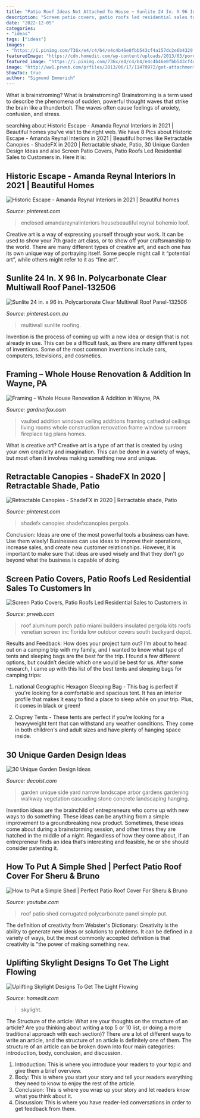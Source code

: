 ```yaml
---
title: "Patio Roof Ideas Not Attached To House ~ Sunlite 24 In. X 96 In. Polycarbonate Clear Multiwall Roof Panel-132506"
description: "Screen patio covers, patio roofs led residential sales to customers in"
date: "2022-12-05"
categories:
- "ideas"
tags: ["ideas"]
images:
- "https://i.pinimg.com/736x/e4/c4/b4/e4c4b46e0fbb543cf4a157dc2e6b4329.jpg"
featuredImage: "https://cdn.homedit.com/wp-content/uploads/2013/03/porch-window23.jpg"
featured_image: "https://i.pinimg.com/736x/e4/c4/b4/e4c4b46e0fbb543cf4a157dc2e6b4329.jpg"
image: "http://ww1.prweb.com/prfiles/2013/06/17/11470972/get-attachment.aspx.jpeg"
ShowToc: true
author: "Sigmund Emmerich"
---
```



What is brainstroming?
What is brainstroming? Brainstroming is a term used to describe the phenomena of sudden, powerful thought waves that strike the brain like a thunderbolt. The waves often cause feelings of anxiety, confusion, and stress.

	

		
searching about Historic Escape - Amanda Reynal Interiors in 2021 | Beautiful homes you've visit to the right web. We have 8 Pics about Historic Escape - Amanda Reynal Interiors in 2021 | Beautiful homes like Retractable Canopies - ShadeFX in 2020 | Retractable shade, Patio, 30 Unique Garden Design Ideas and also Screen Patio Covers, Patio Roofs Led Residential Sales to Customers in. Here it is:
		
    
## Historic Escape - Amanda Reynal Interiors In 2021 | Beautiful Homes

<img loading=lazy src="https://i.pinimg.com/736x/e4/c4/b4/e4c4b46e0fbb543cf4a157dc2e6b4329.jpg" onerror="this.onerror=null;this.src='https://tse3.mm.bing.net/th?id=OIP.WCnd3bcGmB8nKx-VJ59miQHaKa&amp;pid=15.1';" alt="Historic Escape - Amanda Reynal Interiors in 2021 | Beautiful homes">

_Source: pinterest.com_

>enclosed amandareynalinteriors housebeautiful reynal bohemio loof. 

	

Creative art is a way of expressing yourself through your work. It can be used to show your 7th grade art class, or to show off your craftsmanship to the world. There are many different types of creative art, and each one has its own unique way of portraying itself. Some people might call it “potential art”, while others might refer to it as “fine art”.

    
## Sunlite 24 In. X 96 In. Polycarbonate Clear Multiwall Roof Panel-132506

<img loading=lazy src="https://i.pinimg.com/736x/b7/bc/bd/b7bcbd6b3e1d177c409aea66eb10cf97.jpg" onerror="this.onerror=null;this.src='https://tse4.mm.bing.net/th?id=OIP.14ySCEkLvfQLiSwxlHuS9AHaJ4&amp;pid=15.1';" alt="Sunlite 24 in. x 96 in. Polycarbonate Clear Multiwall Roof Panel-132506">

_Source: pinterest.com.au_

>multiwall sunlite roofing. 

	

Invention is the process of coming up with a new idea or design that is not already in use. This can be a difficult task, as there are many different types of inventions. Some of the most common inventions include cars, computers, televisions, and cosmetics.

    
## Framing – Whole House Renovation &amp; Addition In Wayne, PA

<img loading=lazy src="http://gardnerfox.com/renovationBlogs/WayneHomeRenovation/wp-content/uploads/2009/11/pa207545.jpg?w=300" onerror="this.onerror=null;this.src='https://tse4.mm.bing.net/th?id=OIP.FE9hHoytfDTPrvR_D0XS-AHaFb&amp;pid=15.1';" alt="Framing – Whole House Renovation &amp; Addition in Wayne, PA">

_Source: gardnerfox.com_

>vaulted addition windows ceiling additions framing cathedral ceilings living rooms whole construction renovation frame window sunroom fireplace tag plans homes. 

	

What is creative art?
Creative art is a type of art that is created by using your own creativity and imagination. This can be done in a variety of ways, but most often it involves making something new and unique.

    
## Retractable Canopies - ShadeFX In 2020 | Retractable Shade, Patio

<img loading=lazy src="https://i.pinimg.com/736x/19/70/2d/19702dfd2f898f4b6a64b39e39bd0f13.jpg" onerror="this.onerror=null;this.src='https://tse2.mm.bing.net/th?id=OIP.YilzgAjurZRjqe5SV934VQHaHa&amp;pid=15.1';" alt="Retractable Canopies - ShadeFX in 2020 | Retractable shade, Patio">

_Source: pinterest.com_

>shadefx canopies shadefxcanopies pergola. 

	

Conclusion: Ideas are one of the most powerful tools a business can have. Use them wisely!
Businesses can use ideas to improve their operations, increase sales, and create new customer relationships. However, it is important to make sure that ideas are used wisely and that they don't go beyond what the business is capable of doing.

    
## Screen Patio Covers, Patio Roofs Led Residential Sales To Customers In

<img loading=lazy src="http://ww1.prweb.com/prfiles/2013/06/17/11470972/get-attachment.aspx.jpeg" onerror="this.onerror=null;this.src='https://tse3.mm.bing.net/th?id=OIP.RlxYtzqwqthToOR3En7MSgHaHN&amp;pid=15.1';" alt="Screen Patio Covers, Patio Roofs Led Residential Sales to Customers in">

_Source: prweb.com_

>roof aluminum porch patio miami builders insulated pergola kits roofs venetian screen inc florida low outdoor covers south backyard depot. 

	

Results and Feedback: How does your project turn out?
I’m about to head out on a camping trip with my family, and I wanted to know what type of tents and sleeping bags are the best for the trip. I found a few different options, but couldn’t decide which one would be best for us. After some research, I came up with this list of the best tents and sleeping bags for camping trips:
1) national Geographic Hexagon Sleeping Bag - This bag is perfect if you're looking for a comfortable and spacious tent. It has an interior profile that makes it easy to find a place to sleep while on your trip. Plus, it comes in black or green!

2) Osprey Tents - These tents are perfect if you're looking for a heavyweight tent that can withstand any weather conditions. They come in both children's and adult sizes and have plenty of hanging space inside.

    
## 30 Unique Garden Design Ideas

<img loading=lazy src="http://cdn.decoist.com/wp-content/uploads/2012/03/Trellis1.jpg" onerror="this.onerror=null;this.src='https://tse1.mm.bing.net/th?id=OIP.pLCOuQ99-Dq77DwQTmKJqAHaJ4&amp;pid=15.1';" alt="30 Unique Garden Design Ideas">

_Source: decoist.com_

>garden unique side yard narrow landscape arbor gardens gardening walkway vegetation cascading stone concrete landscaping hanging. 

	

Invention ideas are the brainchild of entrepreneurs who come up with new ways to do something. These ideas can be anything from a simple improvement to a groundbreaking new product. Sometimes, these ideas come about during a brainstorming session, and other times they are hatched in the middle of a night. Regardless of how they come about, if an entrepreneur finds an idea that’s interesting and feasible, he or she should consider patenting it.

    
## How To Put A Simple Shed | Perfect Patio Roof Cover For Sheru &amp; Bruno

<img loading=lazy src="https://i.ytimg.com/vi/Vu4iiaKDIjg/maxresdefault.jpg" onerror="this.onerror=null;this.src='https://tse1.mm.bing.net/th?id=OIP.GN4ab9erm7Vw4wrMte4uSgHaEK&amp;pid=15.1';" alt="How to Put a Simple Shed | Perfect Patio Roof Cover For Sheru &amp; Bruno">

_Source: youtube.com_

>roof patio shed corrugated polycarbonate panel simple put. 

	

The definition of creativity from Webster's Dictionary:
Creativity is the ability to generate new ideas or solutions to problems. It can be defined in a variety of ways, but the most commonly accepted definition is that creativity is "the power of making something new.

    
## Uplifting Skylight Designs To Get The Light Flowing

<img loading=lazy src="https://cdn.homedit.com/wp-content/uploads/2013/03/porch-window23.jpg" onerror="this.onerror=null;this.src='https://tse1.mm.bing.net/th?id=OIP.55u6yGFU6m1z4hpIpUpcDgHaJ4&amp;pid=15.1';" alt="Uplifting Skylight Designs To Get The Light Flowing">

_Source: homedit.com_

>skylight. 

	

The Structure of the article: What are your thoughts on the structure of an article? Are you thinking about writing a top 5 or 10 list, or doing a more traditional approach with each section)?
There are a lot of different ways to write an article, and the structure of an article is definitely one of them. The structure of an article can be broken down into four main categories: introduction, body, conclusion, and discussion. 
1) Introduction: This is where you introduce your readers to your topic and give them a brief overview. 
2) Body: This is where you start your story and tell your readers everything they need to know to enjoy the rest of the article.
3) Conclusion: This is where you wrap up your story and let readers know what you think about it. 
4) Discussion: This is where you have reader-led conversations in order to get feedback from them.

